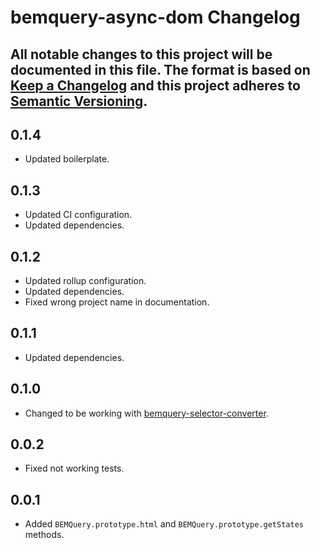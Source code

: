 # bemquery-async-dom Changelog

All notable changes to this project will be documented in this file.
The format is based on [Keep a Changelog](http://keepachangelog.com/)
and this project adheres to [Semantic Versioning](http://semver.org/).
---

## 0.1.4

* Updated boilerplate.

## 0.1.3

* Updated CI configuration.
* Updated dependencies.

## 0.1.2

* Updated rollup configuration.
* Updated dependencies.
* Fixed wrong project name in documentation.

## 0.1.1

* Updated dependencies.

## 0.1.0

* Changed to be working with [bemquery-selector-converter](https://github.com/BEMQuery/bemquery-selector-converter).

## 0.0.2

* Fixed not working tests.

## 0.0.1

* Added `BEMQuery.prototype.html` and `BEMQuery.prototype.getStates` methods.
